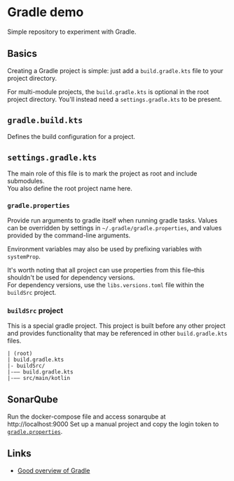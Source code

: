 # Gradle demo

Simple repository to experiment with Gradle.

## Basics

Creating a Gradle project is simple: just add a `build.gradle.kts` file to your project directory.

For multi-module projects, the `build.gradle.kts` is optional in the root project directory. You'll instead
need a `settings.gradle.kts` to be present.

## `gradle.build.kts`

Defines the build configuration for a project.

## `settings.gradle.kts`

The main role of this file is to mark the project as root and include submodules.  
You also define the root project name here.

### `gradle.properties`

Provide run arguments to gradle itself when running gradle tasks.
Values can be overridden by settings in `~/.gradle/gradle.properties`, and values provided by the command-line arguments.

Environment variables may also be used by prefixing variables with `systemProp`.

It's worth noting that all project can use properties from this file–this shouldn't be used for dependency versions.  
For dependency versions, use the `libs.versions.toml` file within the `buildSrc` project.

### `buildSrc` project

This is a special gradle project. This project is built before any other project and provides functionality that may be
referenced in other `build.gradle.kts` files.

```text
| (root)
| build.gradle.kts
|- buildSrc/
|-–– build.gradle.kts
|-–– src/main/kotlin
```

## SonarQube

Run the docker-compose file and access sonarqube at http://localhost:9000
Set up a manual project and copy the login token to [`gradle.properties`](gradle.properties).

## Links
- [Good overview of Gradle](https://stackoverflow.com/questions/45387971/when-to-use-gradle-properties-vs-settings-gradle)
